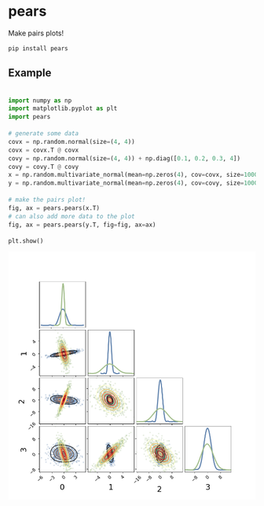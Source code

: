 pears
=====

Make pairs plots!

```bash
pip install pears
```

Example
-------

```python

import numpy as np
import matplotlib.pyplot as plt
import pears

# generate some data
covx = np.random.normal(size=(4, 4))
covx = covx.T @ covx
covy = np.random.normal(size=(4, 4)) + np.diag([0.1, 0.2, 0.3, 4])
covy = covy.T @ covy
x = np.random.multivariate_normal(mean=np.zeros(4), cov=covx, size=1000)
y = np.random.multivariate_normal(mean=np.zeros(4), cov=covy, size=1000)

# make the pairs plot!
fig, ax = pears.pears(x.T)
# can also add more data to the plot
fig, ax = pears.pears(y.T, fig=fig, ax=ax)

plt.show()
```

![example](example.png)


